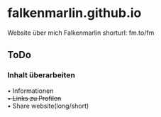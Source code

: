 # falkenmarlin.github.io
Website über mich Falkenmarlin
shorturl: fm.to/fm

## ToDo
### Inhalt überarbeiten
• Informationen  
~~• Links zu Profilen~~  
• Share website(long/short)
